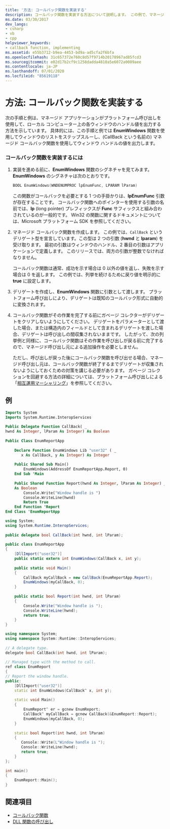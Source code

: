 ```yaml
---
title: '方法: コールバック関数を実装する'
description: コールバック関数を実装する方法について説明します。 この例で、マネージド アプリケーションは、プラットフォーム呼び出しを使用して、コンピューター上の各ウィンドウのハンドル値を出力します。
ms.date: 03/30/2017
dev_langs:
- csharp
- vb
- cpp
helpviewer_keywords:
- callback function, implementing
ms.assetid: e55b3712-b9ea-4453-bd9a-ad5cfa2f6bfa
ms.openlocfilehash: 31c657372e760c8d57f9714b20178967ad85fcd3
ms.sourcegitcommit: e02d17b2cf9c1258dadda4810a5e6072a0089aee
ms.contentlocale: ja-JP
ms.lasthandoff: 07/01/2020
ms.locfileid: "85619118"
---
```

# <a name="how-to-implement-callback-functions"></a>方法: コールバック関数を実装する
次の手順と例は、マネージド アプリケーションがプラットフォーム呼び出しを使用して、ローカル コンピューター上の各ウィンドウのハンドル値を出力する方法を示しています。 具体的には、この手順と例では **EnumWindows** 関数を使用してウィンドウのリストをステップスルーし、(CallBack という名前の) マネージド コールバック関数を使用してウィンドウ ハンドルの値を出力します。  
  
### <a name="to-implement-a-callback-function"></a>コールバック関数を実装するには  
  
1. 実装を進める前に、**EnumWindows** 関数のシグネチャを見てみます。 **EnumWindows** のシグネチャは次のとおりです。  
  
    ```cpp
    BOOL EnumWindows(WNDENUMPROC lpEnumFunc, LPARAM lParam)
    ```
  
     この関数がコールバックを必要とする 1 つの手掛かりは、**lpEnumFunc** 引数が存在することです。 コールバック関数へのポインターを使用する引数の名前では、**lp** (long pointer) プレフィックスが **Func** サフィックスと組み合わされているのが一般的です。 Win32 の関数に関するドキュメントについては、Microsoft プラットフォーム SDK を参照してください。  
  
2. マネージド コールバック関数を作成します。 この例では、`CallBack` というデリゲート型を宣言しています。この型は 2 つの引数 (**hwnd** と **lparam**) を受け取ります。 最初の引数はウィンドウのハンドル、2 番目の引数はアプリケーションで定義します。 このリリースでは、両方の引数が整数でなければなりません。  
  
     コールバック関数は通常、成功を示す場合は 0 以外の値を返し、失敗を示す場合は 0 を返します。 この例では、列挙を続けるために戻り値を明示的に **true** に設定します。  
  
3. デリゲートを作成し、**EnumWindows** 関数に引数として渡します。 プラットフォーム呼び出しにより、デリゲートは既知のコールバック形式に自動的に変換されます。  
  
4. コールバック関数がその作業を完了する前にガベージ コレクターがデリゲートをクリアしないようにしてください。 デリゲートをパラメーターとして渡した場合、または構造内のフィールドとして含まれるデリゲートを渡した場合、デリゲートは呼び出しの間収集されないままです。 したがって、次の列挙例と同様に、コールバック関数はその作業を呼び出しが戻る前に完了するので、マネージド呼び出し元による追加操作を必要としません。  
  
     ただし、呼び出しが戻った後にコールバック関数を呼び出せる場合、マネージド呼び出し元は、コールバック関数が終了するまでデリゲートが収集されないようにしておくための対策を講じる必要があります。 ガベージ コレクションを回避する方法の詳細については、プラットフォーム呼び出しによる「[相互運用マーシャリング](interop-marshaling.md)」を参照してください。  
  
## <a name="example"></a>例  
  
```vb  
Imports System  
Imports System.Runtime.InteropServices  
  
Public Delegate Function CallBack( _  
hwnd As Integer, lParam As Integer) As Boolean  
  
Public Class EnumReportApp  
  
    Declare Function EnumWindows Lib "user32" ( _  
       x As CallBack, y As Integer) As Integer  
  
    Public Shared Sub Main()  
        EnumWindows(AddressOf EnumReportApp.Report, 0)  
    End Sub 'Main  
  
    Public Shared Function Report(hwnd As Integer, lParam As Integer) _  
    As Boolean  
        Console.Write("Window handle is ")  
        Console.WriteLine(hwnd)  
        Return True  
    End Function 'Report  
End Class 'EnumReportApp  
```  
  
```csharp  
using System;  
using System.Runtime.InteropServices;  
  
public delegate bool CallBack(int hwnd, int lParam);  
  
public class EnumReportApp  
{  
    [DllImport("user32")]  
    public static extern int EnumWindows(CallBack x, int y);
  
    public static void Main()
    {  
        CallBack myCallBack = new CallBack(EnumReportApp.Report);  
        EnumWindows(myCallBack, 0);  
    }  
  
    public static bool Report(int hwnd, int lParam)  
    {
        Console.Write("Window handle is ");  
        Console.WriteLine(hwnd);  
        return true;  
    }  
}  
```  
  
```cpp  
using namespace System;  
using namespace System::Runtime::InteropServices;  
  
// A delegate type.  
delegate bool CallBack(int hwnd, int lParam);  
  
// Managed type with the method to call.  
ref class EnumReport  
{  
// Report the window handle.  
public:  
    [DllImport("user32")]  
    static int EnumWindows(CallBack^ x, int y);  
  
    static void Main()  
    {  
        EnumReport^ er = gcnew EnumReport;  
        CallBack^ myCallBack = gcnew CallBack(&EnumReport::Report);  
        EnumWindows(myCallBack, 0);  
    }  
  
    static bool Report(int hwnd, int lParam)  
    {  
       Console::Write(L"Window handle is ");  
       Console::WriteLine(hwnd);  
       return true;  
    }  
};  
  
int main()  
{  
    EnumReport::Main();  
}  
```  
  
## <a name="see-also"></a>関連項目

- [コールバック関数](callback-functions.md)
- [DLL 関数の呼び出し](calling-a-dll-function.md)
